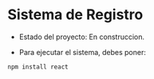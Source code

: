 <h1>Sistema de Registro</h1>

- Estado del proyecto: En construccion.

- Para ejecutar el sistema, debes poner:

```npm install react```
